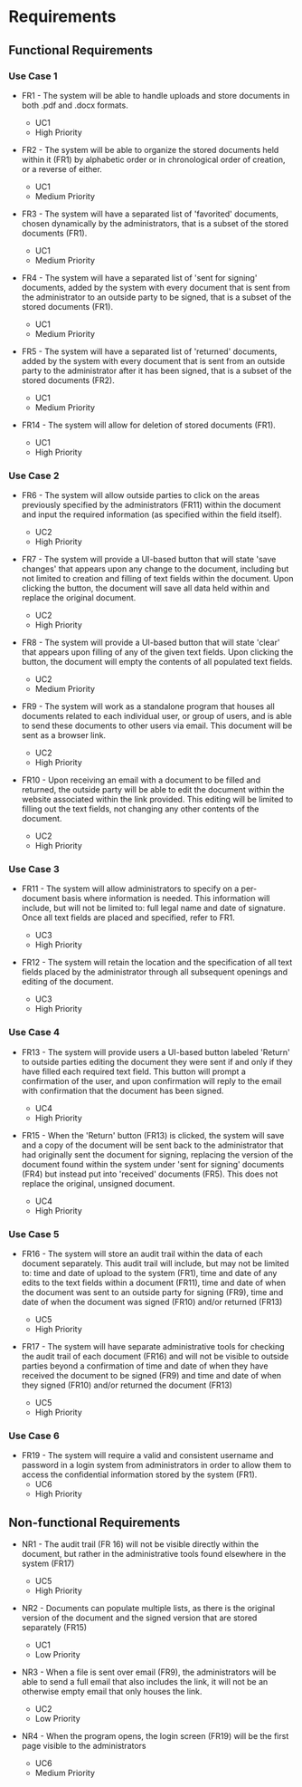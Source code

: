 # Requirements

## Functional Requirements

### Use Case 1
* FR1 - The system will be able to handle uploads and store documents in both .pdf and .docx formats.
	* UC1
	* High Priority
	
* FR2 - The system will be able to organize the stored documents held within it (FR1) by alphabetic order or in chronological order of creation, or a reverse of either.
	* UC1
	* Medium Priority
	
* FR3 - The system will have a separated list of 'favorited' documents, chosen dynamically by the administrators, that is a subset of the stored documents (FR1).
	* UC1
	* Medium Priority
	
* FR4 - The system will have a separated list of 'sent for signing' documents, added by the system with every document that is sent from the administrator to an outside party to be signed, that is a subset of the stored documents (FR1).
	* UC1
	* Medium Priority
	
* FR5 - The system will have a separated list of 'returned' documents, added by the system with every document that is sent from an outside party to the administrator after it has been signed, that is a subset of the stored documents (FR2).
	* UC1
	* Medium Priority

* FR14 - The system will allow for deletion of stored documents (FR1).
	* UC1
	* High Priority 

### Use Case 2
	
* FR6 - The system will allow outside parties to click on the areas previously specified by the administrators (FR11) within the document and input the required information (as specified within the field itself).
	* UC2
	* High Priority
	
* FR7 - The system will provide a UI-based button that will state 'save changes' that appears upon any change to the document, including but not limited to creation and filling of text fields within the document. Upon clicking the button, the document will save all data held within and replace the original document.
	* UC2
	* High Priority
	
* FR8 - The system will provide a UI-based button that will state 'clear' that appears upon filling of any of the given text fields. Upon clicking the button, the document will empty the contents  of all populated text fields. 
	* UC2
	* Medium Priority
	
* FR9 - The system will work as a standalone program that houses all documents related to each individual user, or group of users, and is able to send these documents to other users via email. This document will be sent as a browser link.
	* UC2
	* High Priority
	
* FR10 - Upon receiving an email with a document to be filled and returned, the outside party will be able to edit the document within the website associated within the link provided. This editing will be limited to filling out the text fields, not changing any other contents of the document.
	* UC2
	* High Priority

### Use Case 3
* FR11 - The system will allow administrators to specify on a per-document basis where information is needed. This information will include, but will not be limited to: full legal name and date of signature. Once all text fields are placed and specified, refer to FR1.
	* UC3
	* High Priority
	
* FR12 - The system will retain the location and the specification of all text fields placed by the administrator through all subsequent openings and editing of the document. 
	* UC3
	* High Priority
	
### Use Case 4
* FR13 - The system will provide users a UI-based button labeled 'Return' to outside parties editing the document they were sent if and only if they have filled each required text field. This button will prompt a confirmation of the user, and upon confirmation will reply to the email with confirmation that the document has been signed. 
	* UC4
	* High Priority
	
* FR15 - When the 'Return' button (FR13) is clicked, the system will save and a copy of the document will be sent back to the administrator that had originally sent the document for signing, replacing the version of the document found within the system under 'sent for signing' documents (FR4) but instead put into 'received' documents (FR5). This does not replace the original, unsigned document.
	* UC4
	* High Priority

### Use Case 5
* FR16 - The system will store an audit trail within the data of each document separately. This audit trail will include, but may not be limited to: time and date of upload to the system (FR1), time and date of any edits to the text fields within a document (FR11), time and date of when the document was sent to an outside party for signing (FR9), time and date of when the document was signed (FR10) and/or returned (FR13)
	* UC5
	* High Priority

* FR17 - The system will have separate administrative tools for checking the audit trail of each document (FR16) and will not be visible to outside parties beyond a confirmation of time and date of when they have received the document to be signed (FR9) and time and date of when they signed (FR10) and/or returned the document (FR13)
	* UC5
	* High Priority

 ### Use Case 6
 * FR19 - The system will require a valid and consistent username and password in a login system from administrators in order to allow them to access the confidential information stored by the system (FR1).
	* UC6
	* High Priority  
	
## Non-functional Requirements

* NR1 - The audit trail (FR 16) will not be visible directly within the document, but rather in the administrative tools found elsewhere in the system (FR17)
	* UC5
	* High Priority
	
* NR2 - Documents can populate multiple lists, as there is the original version of the document and the signed version that are stored separately (FR15)
	* UC1
	* Low Priority

* NR3 - When a file is sent over email (FR9), the administrators will be able to send a full email that also includes the link, it will not be an otherwise empty email that only houses the link.
	* UC2
	* Low Priority
   
* NR4 - When the program opens, the login screen (FR19) will be the first page visible to the administrators
	* UC6 
	* Medium Priority
